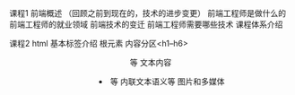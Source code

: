 课程1  前端概述 （回顾之前到现在的，技术的进步变更）
	前端工程师是做什么的
	前端工程师的就业领域
	前端技术的变迁
	前端工程师需要哪些技术
	课程体系介绍

课程2  html
   基本标签介绍
    根元素<html>
    内容分区<h1–h6><header><footer>等
    文本内容<div><dd><p><li>等
    内联文本语义<a><span>等
    图片和多媒体<audio><img><video>
    表格内容<table><th>
    表单<input><select><textarea>

    实战1   普通web网站 (列表展示类)
    实战2   普通web网站 注册登录类 表单
    实战3


课程3  css
    语言语法和形式
    盒模型
    简写属性
    定位
    样式初始化及嵌套各种用法
    伪类
    css3
    多列布局
    网格布局
    响应式布局 mediaquery
    以rem为单位的多端布局
    最流行的flex布局
    css预处理器 scss

    HTML+CSS实战1   多列布局 列表
    HTML+CSS实战2   rem移动端布局
    HTML+CSS实战3   flex布局
    
4   javascript基础
     简介
     基本语法
     类型
     运算符
     流程控制
     函数
     this作用域
     bom
     dom

     实战1
     实战2
     实战3

     
5    jquery的使用
     选择器
     筛选
     事件
     效果
     操作
     AJAX
     扩展

     实战1  大屏滚动网站 fullPagel
     实战2
     实战3

添加课程
	
6 前端框架BootStrap & Aui

7   ES6及fetch
     ES6新特性
     箭头函数
     结构赋值
     模块导入导出
     fetch方法请求数据

     
8   git与npm等工具的使用
      git常用命令
      gulp webpack 等配置与使用
      
9   react
     项目配置及脚手架
     jsx语法
     组件的概念
     props
     states
     组件之间的信息传递
     生命周期
     路由
     redux
10   ReactNaitve
     环境配置
     rn组件
     rn的api
     与react的异同
     使用flex以jsx的方式页面布局
     数据请求，数据遍历等
     

11 前端综合实战 - 1 ******

12 前端综合实战 - 2 ******

13 前端综合实战 - 3 ******
     
     
     
     
     
      
     
     
     